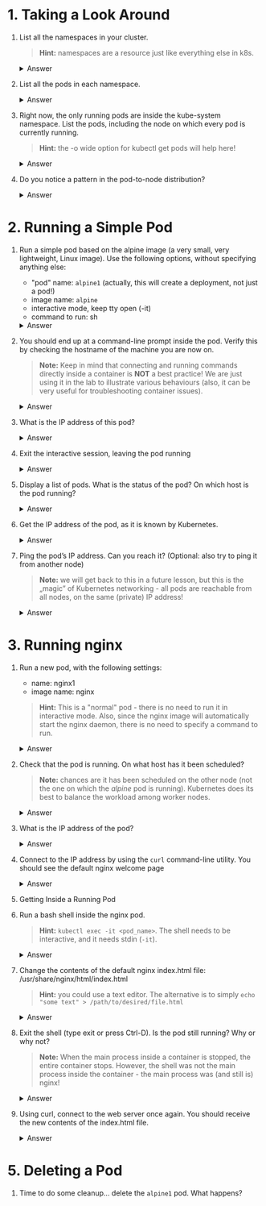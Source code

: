 # 1. Taking a Look Around
1. List all the namespaces in your cluster.  
    > **Hint:** namespaces are a resource just like everything else in k8s.  
    <details>
        <summary>Answer</summary>

    ```shell
    kubectl get namespaces
    ```
    </details>
2. List all the pods in each namespace.  
    <details>
        <summary>Answer</summary>

    ```shell
    kubectl get pods -n kube-public
    kubectl get pods -n default
    kubectl get pods -n kube-system
    ```
    </details>
3. Right now, the only running pods are inside the kube-system namespace. List the pods, including the node on which every pod is currently running.  
    > **Hint:** the -o wide option for kubectl get pods will help here!
    <details>
        <summary>Answer</summary>

    ```shell
    kubectl get pods -n kube-system -o wide
    ```
    </details>
4. Do you notice a pattern in the pod-to-node distribution?
    <details>
        <summary>Answer</summary>

    There are actually several patterns:
    - some pods (like the kube-proxy ones) run a copy of the pod on each node in the cluster. These are part of so-called DaemonSets
    - other pods (like the controller-manager) only run on the master
    - yet other pods (like the user workloads, which we will soon see) are not normally scheduled on the master - only on the worker nodes.
    </details>

# 2. Running a Simple Pod
1. Run a simple pod based on the alpine image (a very small, very lightweight, Linux image). Use the following options, without specifying anything else:
    - "pod" name: `alpine1` (actually, this will create a deployment, not just a pod!)
    - image name: `alpine`
    - interactive mode, keep tty open (-it)
    - command to run: sh
    <details>
        <summary>Answer</summary>

    ```shell
    kubectl run -it alpine1 --image=alpine sh
    ```
    </details>
2. You should end up at a command-line prompt inside the pod. Verify this by checking the hostname of the machine you are now on.  
    > **Note:** Keep in mind that connecting and running commands directly inside a container is **NOT** a best practice! We are just using it in the lab to illustrate various behaviours (also, it can be very useful for troubleshooting container issues).
    <details>
        <summary>Answer</summary>

    ```shell
    hostname
    ```
    </details>
3. What is the IP address of this pod?
    <details>
        <summary>Answer</summary>

    ```shell
    ifconfig
    ```
    </details>
4. Exit the interactive session, leaving the pod running
    <details>
        <summary>Answer</summary>

    If you are inside the pod's terminal, you can typically detach without stopping the process by pressing `Ctrl` + `p`, followed by `Ctrl` + `q`.
    </details>
5. Display a list of pods. What is the status of the pod? On which host is the pod running?
    <details>
        <summary>Answer</summary>

    ```shell
    kubectl get pod
    ```
    OR
    ```shell
    kubectl get pod -o wide
    ```
    </details>
6. Get the IP address of the pod, as it is known by Kubernetes.
    <details>
        <summary>Answer</summary>

    You need to replace the pod name from the previous query
    ```shell
    kubectl describe pod alpine1-5d997c9767-jk9cx
    ```
    IP will be listed within the answer
    </details>
7. Ping the pod’s IP address. Can you reach it? (Optional: also try to ping it from another node)
    > **Note:** we will get back to this in a future lesson, but this is the „magic” of Kubernetes networking - all pods are reachable from all nodes, on the same (private) IP address!
    <details>
        <summary>Answer</summary>

    You need to replace the ip from the previous query
    ```shell
    ping 192.168.63.194
    ```
    Press `Ctrl` + `c`, otherwise ping go on indefinelty
    </details>

# 3. Running nginx
1. Run a new pod, with the following settings:
    - name: nginx1
    - image name: nginx
    > **Hint:** This is a "normal" pod - there is no need to run it in interactive mode. Also, since the nginx image will automatically start the nginx daemon, there is no need to specify a command to run.
    <details>
        <summary>Answer</summary>

    ```shell
    kubectl run nginx1 --image=nginx
    ```
    </details>

2. Check that the pod is running. On what host has it been scheduled?
    > **Note:** chances are it has been scheduled on the other node (not the one on which the *alpine* pod is running). Kubernetes does its best to balance the workload among worker nodes.
    <details>
        <summary>Answer</summary>

    ```shell
    kubectl get pod
    ```
    OR
    ```shell
    kubectl get pod -o wide
    ```
    </details>

3. What is the IP address of the pod?
    <details>
        <summary>Answer</summary>

    You need to replace the pod name from the previous query
    ```shell
    kubectl describe pod nginx1-846d65cc74-p5h4l
    ```
    </details>

4. Connect to the IP address by using the `curl` command-line utility. You should see the default nginx welcome page

    <details>
        <summary>Answer</summary>

    You need to replace the ip from the previous query
    ```shell
    curl 192.168.38.67
    ```
    </details>

5. Getting Inside a Running Pod
1.  Run a bash shell inside the nginx pod.
    > **Hint:** `kubectl exec -it <pod_name>`. The shell needs to be interactive, and it needs stdin (`-it`).
    <details>
        <summary>Answer</summary>

    ```shell
    kubectl exec -it nginx1-846d65cc74-p5h4l bash
    ```
    </details>
2. Change the contents of the default nginx index.html file: /usr/share/nginx/html/index.html
    > **Hint:** you could use a text editor. The alternative is to simply `echo "some text" > /path/to/desired/file.html`
    <details>
        <summary>Answer</summary>

    ```shell
    echo "hello from alper-k8s!" > /usr/share/nginx/html/index.html
    ```
    </details>
3. Exit the shell (type exit or press Ctrl-D). Is the pod still running? Why or why not?
    > **Note:** When the main process inside a container is stopped, the entire container stops. However, the shell was not the main process inside the container - the main process was (and still is) nginx!
    <details>
        <summary>Answer</summary>

    ```shell
    exit
    ```
    </details>

4. Using curl, connect to the web server once again. You should receive the new contents of the index.html file.
    <details>
        <summary>Answer</summary>

    ```shell
    curl 192.168.38.67
    ```
    </details>

# 5. Deleting a Pod
1. Time to do some cleanup... delete the `alpine1` pod. What happens?




